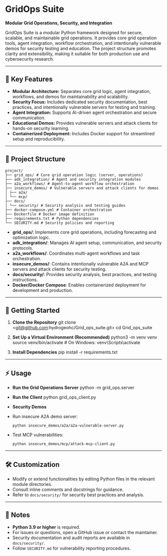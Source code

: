# GridOps Suite

**Modular Grid Operations, Security, and Integration**

GridOps Suite is a modular Python framework designed for secure, scalable, and maintainable grid operations. It provides core grid operation tools, agent integration, workflow orchestration, and intentionally vulnerable demos for security testing and education. The project structure promotes clarity and extensibility, making it suitable for both production use and cybersecurity research.

---

## 🚩 Key Features

- **Modular Architecture:** Separates core grid logic, agent integration, workflows, and demos for maintainability and scalability.
- **Security Focus:** Includes dedicated security documentation, best practices, and intentionally vulnerable servers for testing and training.
- **Agent Integration:** Supports AI-driven agent orchestration and secure communication.
- **Educational Demos:** Provides vulnerable servers and attack clients for hands-on security learning.
- **Containerized Deployment:** Includes Docker support for streamlined setup and reproducibility.

---

## 📁 Project Structure
```
project/
├── grid_ops/ # Core grid operation logic (server, operations)
├── adk_integration/ # Agent and security integration modules
├── a2a_workflows/ # Agent-to-agent workflow orchestration
├── insecure_demos/ # Vulnerable servers and attack clients for demos
│ ├── a2a/
│ └── mcp/
├── docs/
│ └── security/ # Security analysis and testing guides
├── docker-compose.yml # Container orchestration
├── Dockerfile # Docker image definition
├── requirements.txt # Python dependencies
└── SECURITY.md # Security policies and reporting
```

- **grid_ops/**: Implements core grid operations, including forecasting and optimization logic.
- **adk_integration/**: Manages AI agent setup, communication, and security protocols.
- **a2a_workflows/**: Coordinates multi-agent workflows and task orchestration.
- **insecure_demos/**: Contains intentionally vulnerable A2A and MCP servers and attack clients for security testing.
- **docs/security/**: Provides security analysis, best practices, and testing instructions.
- **Docker/Docker Compose**: Enables containerized deployment for development and production.

---

## 🚀 Getting Started

1. **Clone the Repository**
git clone <git@github.com:hydrogeohc/Grid_ops_suite.git>
cd Grid_ops_suite

2. **Set Up a Virtual Environment (Recommended)**
python3 -m venv venv
source venv/bin/activate # On Windows: venv\Scripts\activate

3. **Install Dependencies**
pip install -r requirements.txt

---

## ⚡ Usage

- **Run the Grid Operations Server**
python -m grid_ops.server

- **Run the Client**
python grid_ops_client.py

- **Security Demos**
- Run insecure A2A demo server:
  ```
  python insecure_demos/a2a/a2a-vulnerable-server.py
  ```
- Test MCP vulnerabilities:
  ```
  python insecure_demos/mcp/attack-mcp-client.py
  ```

---

## 🛠️ Customization

- Modify or extend functionalities by editing Python files in the relevant module directories.
- Consult inline comments and docstrings for guidance.
- Refer to `docs/security/` for security best practices and analysis.

---

## 📝 Notes

- **Python 3.9 or higher** is required.
- For issues or questions, open a GitHub issue or contact the maintainer.
- Security documentation and audit reports are available in `docs/security/`.
- Follow `SECURITY.md` for vulnerability reporting procedures.



